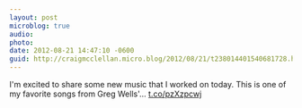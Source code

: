 ```yaml
---
layout: post
microblog: true
audio: 
photo: 
date: 2012-08-21 14:47:10 -0600
guid: http://craigmcclellan.micro.blog/2012/08/21/t238014401540681728.html
---
```

I'm excited to share some new music that I worked on today. This is one of my favorite songs from Greg Wells'… [t.co/pzXzpcwj](http://t.co/pzXzpcwj)
